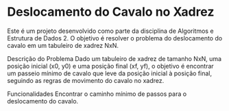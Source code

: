 # Deslocamento do Cavalo no Xadrez

Este é um projeto desenvolvido como parte da disciplina de Algoritmos e Estrutura de Dados 2. O objetivo é resolver o problema do deslocamento do cavalo em um tabuleiro de xadrez NxN.

Descrição do Problema
Dado um tabuleiro de xadrez de tamanho NxN, uma posição inicial (x0, y0) e uma posição final (xf, yf), o objetivo é encontrar um passeio mínimo de cavalo que leve da posição inicial à posição final, seguindo as regras de movimento do cavalo no xadrez.

Funcionalidades
Encontrar o caminho mínimo de passos para o deslocamento do cavalo.
